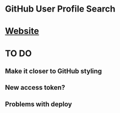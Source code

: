 # GitHub User Profile Search

# [Website]()


# TO DO

## Make it closer to GitHub styling

## New access token?

## Problems with deploy

##

##